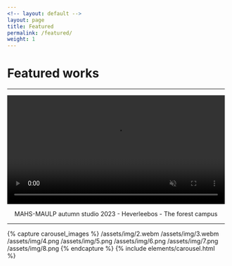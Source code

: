 ```yaml
---
<!-- layout: default -->
layout: page
title: Featured
permalink: /featured/
weight: 1
---
```


# **Featured works**
---

<div style="text-align:center;">
    <video width="100%" preload="auto" muted loop autoplay>
      <source src="/assets/img/1.webm" type="video/mp4">
    </video>
    <p>MAHS-MAULP autumn studio 2023 - Heverleebos - The forest campus</p>
</div>

---

<div class="centered">
{% capture carousel_images %}
/assets/img/2.webm
/assets/img/3.webm
/assets/img/4.png
/assets/img/5.png
/assets/img/6.png
/assets/img/7.png
/assets/img/8.png
{% endcapture %}
{% include elements/carousel.html %}
</div>